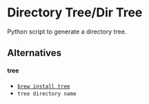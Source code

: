 # Directory Tree/Dir Tree

Python script to generate a directory tree. 

## Alternatives

#### tree

- [`brew install tree`](https://formulae.brew.sh/formula/tree#default)
- `tree directory name`
